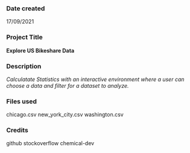 >
### Date created
17/09/2021

### Project Title
**Explore US Bikeshare Data**

### Description
_Calculatate Statistics with an interactive environment where a user can choose a data and filter for a dataset to analyze._

### Files used
chicago.csv
new_york_city.csv
washington.csv

### Credits
github
stockoverflow
chemical-dev

